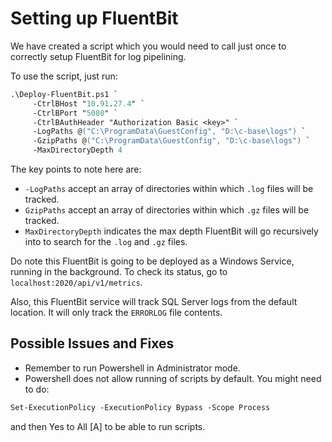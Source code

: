 # Setting up FluentBit

We have created a script which you would need to call just once to correctly setup FluentBit for log pipelining.

To use the script, just run:

```ps
.\Deploy-FluentBit.ps1 `
     -CtrlBHost "10.91.27.4" `
     -CtrlBPort "5080" `
     -CtrlBAuthHeader "Authorization Basic <key>" `
     -LogPaths @("C:\ProgramData\GuestConfig", "D:\c-base\logs") `
     -GzipPaths @("C:\ProgramData\GuestConfig", "D:\c-base\logs") `
     -MaxDirectoryDepth 4
```

The key points to note here are:
- `-LogPaths` accept an array of directories within which `.log` files will be tracked.
- `GzipPaths` accept an array of directories within which `.gz` files will be tracked.
- `MaxDirectoryDepth` indicates the max depth FluentBit will go recursively into to search for the `.log` and `.gz` files.

Do note this FluentBit is going to be deployed as a Windows Service, running in the background. To check its status, go to `localhost:2020/api/v1/metrics`.

Also, this FluentBit service will track SQL Server logs from the default location. It will only track the `ERRORLOG` file contents.

## Possible Issues and Fixes

- Remember to run Powershell in Administrator mode.
- Powershell does not allow running of scripts by default. You might need to do:

```ps
Set-ExecutionPolicy -ExecutionPolicy Bypass -Scope Process
```

and then Yes to All [A] to be able to run scripts.
